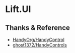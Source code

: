 # Lift.UI

## Thanks & Reference

- [HandyOrg/HandyControl](https://github.com/HandyOrg/HandyControl)
- [ghost1372/HandyControls](https://github.com/ghost1372/HandyControls)
